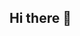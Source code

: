 ## Hi there 👋

<!--
* 👋 Olá, eu sou o Raí!

🎓 Estudante de Engenharia de Software
🌱 Atualmente aprendendo: Java, Python, HTML, CSS, JS e Firebase
🚀 Criando projetos que unem tecnologia, arte e emoção

> “Se você pode usar sua mente para se destruir, você pode usá-la para se construir.”
*Raifson/Raifson** is a ✨ _special_ ✨ repository because its `README.md` (this file) appears on your GitHub profile.

Here are some ideas to get you started:

- 🔭 I’m currently working on ...
- 🌱 I’m currently learning ...
- 👯 I’m looking to collaborate on ...
- 🤔 I’m looking for help with ...
- 💬 Ask me about ...
- 📫 How to reach me: ...
- 😄 Pronouns: ...
- ⚡ Fun fact: ...
-->
